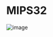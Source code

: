 # MIPS32

![image](https://user-images.githubusercontent.com/114935240/231094372-2284d9f9-7d79-4525-9b16-7617f0897b41.png)
